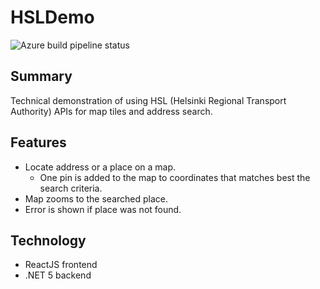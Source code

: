 # HSLDemo

![Azure build pipeline status](https://vsrm.dev.azure.com/petrituononen77/_apis/public/Release/badge/96f7b067-f8e5-4616-b0b4-073f5c28e157/1/1)

## Summary
Technical demonstration of using HSL (Helsinki Regional Transport Authority) APIs for map tiles and address search.

## Features
 * Locate address or a place on a map. 
   * One pin is added to the map to coordinates that matches best the search criteria.
 * Map zooms to the searched place.
 * Error is shown if place was not found.

## Technology
 * ReactJS frontend
 * .NET 5 backend
